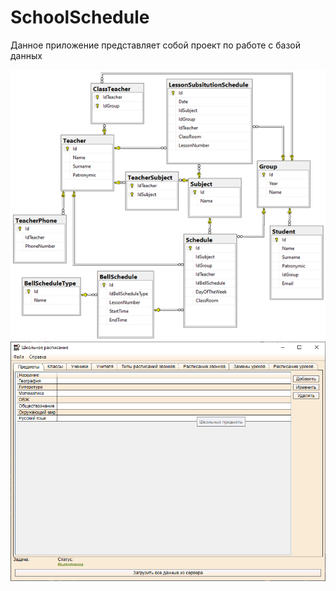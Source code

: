# SchoolSchedule

Данное приложение представляет собой проект по работе с базой данных

![Image alt](https://github.com/ClassZak/PractProjectSchoolSchedule/blob/master/ER-схема.png)
![Image alt](https://github.com/ClassZak/PractProjectSchoolSchedule/blob/master/Screen2.png)
